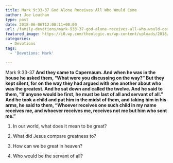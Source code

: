 ```yaml
---
title: Mark 9:33-37 God Alone Receives All Who Would Come
author: Joe Louthan
type: post
date: 2018-06-06T12:00:11+00:00
url: /family-devotions/mark-933-37-god-alone-receives-all-who-would-come/
featured_image: https://i0.wp.com/theologic.us/wp-content/uploads/2018/05/charles_lock_eastlake_Christ_Blessing_Little_Children.jpg?resize=596%2C458
categories:
  - Devotions
tags:
  - 'Devotions: Mark'

---
```

Mark 9:33-37 **And they came to Capernaum. And when he was in the house he asked them, “What were you discussing on the way?” But they kept silent, for on the way they had argued with one another about who was the greatest. And he sat down and called the twelve. And he said to them, “If anyone would be first, he must be last of all and servant of all.” And he took a child and put him in the midst of them, and taking him in his arms, he said to them, “Whoever receives one such child in my name receives me, and whoever receives me, receives not me but him who sent me.”**

1. In our world, what does it mean to be great?
  
2. What did Jesus compare greatness to?
  
3. How can we be great in heaven?
  
4. Who would be the servant of all?